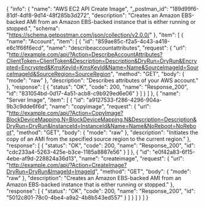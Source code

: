 {
  "info": {
    "name": "AWS EC2 API Create Image",
    "_postman_id": "189d99f6-81df-4df8-9d14-48f285b3d272",
    "description": "Creates an Amazon EBS-backed AMI from an Amazon EBS-backed instance that is either running or stopped.",
    "schema": "https://schema.getpostman.com/json/collection/v2.0.0/"
  },
  "item": [
    {
      "name": "Account",
      "item": [
        {
          "id": "859ae85c-f2a5-4c43-a418-e6c1f66f6ecd",
          "name": "describeaccountattributes",
          "request": {
            "url": "http://example.com/api/?Action=DescribeAccountAttributes?ClientToken=ClientToken&Description=Description&DryRun=DryRun&Encrypted=Encrypted&KmsKeyId=KmsKeyId&Name=Name&SourceImageId=SourceImageId&SourceRegion=SourceRegion",
            "method": "GET",
            "body": {
              "mode": "raw"
            },
            "description": "Describes attributes of your AWS account."
          },
          "response": [
            {
              "status": "OK",
              "code": 200,
              "name": "Response_200",
              "id": "831054bd-0d17-4a51-acb8-c9b929ed6e06"
            }
          ]
        }
      ]
    },
    {
      "name": "Server Image",
      "item": [
        {
          "id": "a9127533-f286-4296-904a-9b3c9dde6f6d",
          "name": "copyimage",
          "request": {
            "url": "http://example.com/api/?Action=CopyImage?BlockDeviceMapping.N=BlockDeviceMapping.N&Description=Description&DryRun=DryRun&InstanceId=InstanceId&Name=Name&NoReboot=NoReboot",
            "method": "GET",
            "body": {
              "mode": "raw"
            },
            "description": "Initiates the copy of an AMI from the specified source region to the current region."
          },
          "response": [
            {
              "status": "OK",
              "code": 200,
              "name": "Response_200",
              "id": "cdc233a4-5263-425e-b3ce-1185a8887e56"
            }
          ]
        },
        {
          "id": "e0f42a83-6f15-4ebe-af9d-228824a36d13",
          "name": "createimage",
          "request": {
            "url": "http://example.com/api/?Action=CreateImage?DryRun=DryRun&ImageId=ImageId",
            "method": "GET",
            "body": {
              "mode": "raw"
            },
            "description": "Creates an Amazon EBS-backed AMI from an Amazon EBS-backed instance that is either running or stopped."
          },
          "response": [
            {
              "status": "OK",
              "code": 200,
              "name": "Response_200",
              "id": "5012c801-78c0-4be4-a9a2-4b8b543ed557"
            }
          ]
        }
      ]
    }
  ]
}